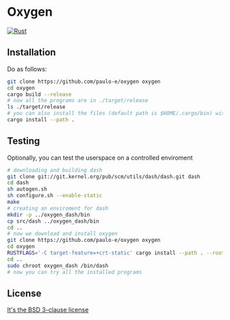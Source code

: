 # Oxygen
[![Rust](https://github.com/paulo-e/oxygen/actions/workflows/rust.yml/badge.svg)](https://github.com/paulo-e/oxygen/actions/workflows/rust.yml)

## Installation

Do as follows:

```sh
git clone https://github.com/paulo-e/oxygen oxygen
cd oxygen
cargo build --release
# now all the programs are in ./target/release
ls ./target/release
# you can also install the files (default path is $HOME/.cargo/bin) with
cargo install --path .
```

## Testing
Optionally, you can test the userspace on a controlled enviroment

``` sh
# downloading and building dash
git clone git://git.kernel.org/pub/scm/utils/dash/dash.git dash
cd dash
sh autogen.sh
sh configure.sh --enable-static
make
# creating an enviroment for dash
mkdir -p ../oxygen_dash/bin
cp src/dash ../oxygen_dash/bin
cd ..
# now we download and install oxygen
git clone https://github.com/paulo-e/oxygen oxygen
cd oxygen
RUSTFLAGS='-C target-feature=+crt-static' cargo install --path . --root=../oxygen_dash/
cd ..
sudo chroot oxygen_dash /bin/dash
# now you can try all the installed programs
```

## License
[It's the BSD 3-clause license](https://github.com/paulo-e/oxygen/blob/master/LICENSE)
